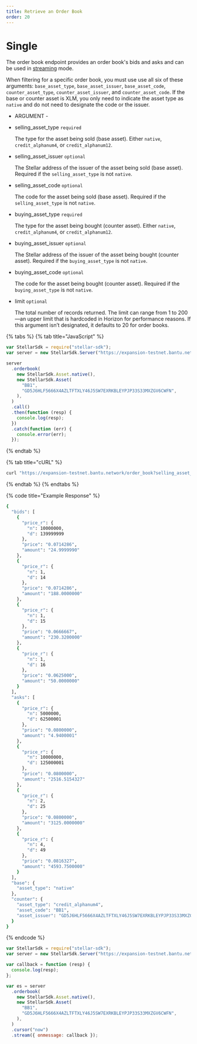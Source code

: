 ```yaml
---
title: Retrieve an Order Book
order: 20
---
```


# Single

The order book endpoint provides an order book's bids and asks and can be used in [streaming](../../introduction/streaming.md) mode.

When filtering for a specific order book, you must use use all six of these arguments: `base_asset_type`, `base_asset_issuer`, `base_asset_code`, `counter_asset_type`, `counter_asset_issuer`, and `counter_asset_code`. If the base or counter asset is XLM, you only need to indicate the asset type as `native` and do not need to designate the code or the issuer.

 - ARGUMENT - 

* selling\_asset\_type `required`

  The type for the asset being sold \(base asset\). Either `native`, `credit_alphanum4`, or `credit_alphanum12`.

* selling\_asset\_issuer `optional`

  The Stellar address of the issuer of the asset being sold \(base asset\). Required if the `selling_asset_type` is not `native`.

* selling\_asset\_code `optional`

  The code for the asset being sold \(base asset\). Required if the `selling_asset_type` is not `native`.

* buying\_asset\_type `required`

  The type for the asset being bought \(counter asset\). Either `native`, `credit_alphanum4`, or `credit_alphanum12`.

* buying\_asset\_issuer `optional`

  The Stellar address of the issuer of the asset being bought \(counter asset\). Required if the `buying_asset_type` is not `native`.

* buying\_asset\_code `optional`

  The code for the asset being bought \(counter asset\). Required if the `buying_asset_type` is not `native`.

* limit `optional`

  The total number of records returned. The limit can range from 1 to 200—an upper limit that is hardcoded in Horizon for performance reasons. If this argument isn’t designated, it defaults to 20 for order books.

{% tabs %}
{% tab title="JavaScript" %}
```javascript
var StellarSdk = require("stellar-sdk");
var server = new StellarSdk.Server("https://expansion-testnet.bantu.network");

server
  .orderbook(
    new StellarSdk.Asset.native(),
    new StellarSdk.Asset(
      "BB1",
      "GD5J6HLF5666X4AZLTFTXLY46J5SW7EXRKBLEYPJP33S33MXZGV6CWFN",
    ),
  )
  .call()
  .then(function (resp) {
    console.log(resp);
  })
  .catch(function (err) {
    console.error(err);
  });
```
{% endtab %}

{% tab title="cURL" %}
```bash
curl "https://expansion-testnet.bantu.network/order_book?selling_asset_type=native&buying_asset_type=credit_alphanum4&buying_asset_code=BB1&buying_asset_issuer=GD5J6HLF5666X4AZLTFTXLY46J5SW7EXRKBLEYPJP33S33MXZGV6CWFN&limit=4"
```
{% endtab %}
{% endtabs %}

{% code title="Example Response" %}
```bash
{
  "bids": [
    {
      "price_r": {
        "n": 10000000,
        "d": 139999999
      },
      "price": "0.0714286",
      "amount": "24.9999990"
    },
    {
      "price_r": {
        "n": 1,
        "d": 14
      },
      "price": "0.0714286",
      "amount": "188.0000000"
    },
    {
      "price_r": {
        "n": 1,
        "d": 15
      },
      "price": "0.0666667",
      "amount": "230.3200000"
    },
    {
      "price_r": {
        "n": 1,
        "d": 16
      },
      "price": "0.0625000",
      "amount": "50.0000000"
    }
  ],
  "asks": [
    {
      "price_r": {
        "n": 5000000,
        "d": 62500001
      },
      "price": "0.0800000",
      "amount": "4.9400001"
    },
    {
      "price_r": {
        "n": 10000000,
        "d": 125000001
      },
      "price": "0.0800000",
      "amount": "2516.5154327"
    },
    {
      "price_r": {
        "n": 2,
        "d": 25
      },
      "price": "0.0800000",
      "amount": "3125.0000000"
    },
    {
      "price_r": {
        "n": 4,
        "d": 49
      },
      "price": "0.0816327",
      "amount": "4593.7500000"
    }
  ],
  "base": {
    "asset_type": "native"
  },
  "counter": {
    "asset_type": "credit_alphanum4",
    "asset_code": "BB1",
    "asset_issuer": "GD5J6HLF5666X4AZLTFTXLY46J5SW7EXRKBLEYPJP33S33MXZGV6CWFN"
  }
}
```
{% endcode %}

```javascript
var StellarSdk = require("stellar-sdk");
var server = new StellarSdk.Server("https://expansion-testnet.bantu.network");

var callback = function (resp) {
  console.log(resp);
};

var es = server
  .orderbook(
    new StellarSdk.Asset.native(),
    new StellarSdk.Asset(
      "BB1",
      "GD5J6HLF5666X4AZLTFTXLY46J5SW7EXRKBLEYPJP33S33MXZGV6CWFN",
    ),
  )
  .cursor("now")
  .stream({ onmessage: callback });
```

